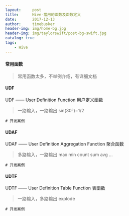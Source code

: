 ```yaml
---
layout:     post
title:      Hive-常用的函数及函数定义
date:       2017-12-13
author:     timebusker
header-img: img/home-bg.jpg
header-img: img/taylorswift/post-bg-swift.jpg
catalog: true
tags:
    - Hive
---
```

#### 常用函数
>
> 常用函数太多，不举例介绍，有详细文档
>   

#### UDF
UDF —— User Definition Function  用户定义函数    
> 一路输入，一路输出
> sin(30°)=1/2

```
# 开发案例

```

#### UDAF
UDAF —— User Definition Aggregation Function  聚合函数     
> 多路输入，一路输出
> max min count sum avg ...

```
# 开发案例

```

#### UDTF
UDTF —— User Definition Table Function  表函数    
> 一路输入，多路输出
> explode

```
# 开发案例

```